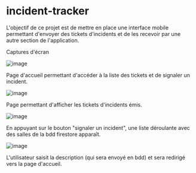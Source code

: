 # incident-tracker

L'objectif de ce projet est de mettre en place une interface mobile permettant d'envoyer des tickets d'incidents et de les recevoir par une autre section de l'application.

Captures d'écran

![image](https://user-images.githubusercontent.com/101574941/175139855-230924e4-574d-4e82-a09b-c0d1c5cb3c76.png)

Page d'accueil permettant d'accéder à la liste des tickets et de signaler un incident.

![image](https://user-images.githubusercontent.com/101574941/175140630-77d64781-286b-491c-a5f6-2622ad49a7b6.png)

Page permettant d'afficher les tickets d'incidents émis.

![image](https://user-images.githubusercontent.com/101574941/175141228-2ea46b14-098f-4d08-b1c6-709e87310af0.png)

En appuyant sur le bouton "signaler un incident", une liste déroulante avec des salles de la bdd firestore apparaît.

![image](https://user-images.githubusercontent.com/101574941/175141519-2a3b9e9b-2da5-4e0e-a19b-c49ee681a6bc.png)

L'utilisateur saisit la description (qui sera envoyé en bdd) et sera redirigé vers la page d'accueil.
